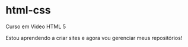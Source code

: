 # html-css
 Curso em Video HTML 5

 Estou aprendendo a criar sites e agora vou gerenciar meus repositórios!
